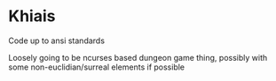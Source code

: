 # Khiais
Code up to ansi standards

Loosely going to be ncurses based dungeon game thing,
possibly with some non-euclidian/surreal elements if
possible
